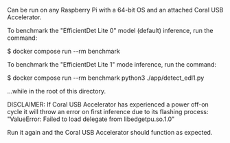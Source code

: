 Can be run on any Raspberry Pi with a 64-bit OS and an attached Coral USB Accelerator.

To benchmark the "EfficientDet Lite 0" model (default) inference, run the command:

$ docker compose run --rm benchmark


To benchmark the "EfficientDet Lite 1" mode inference, run the command:

$ docker compose run --rm benchmark python3 ./app/detect_edl1.py


...while in the root of this directory.

DISCLAIMER: If Coral USB Accelerator has experienced a power off-on cycle it will throw an error on first inference due to its flashing process:
"ValueError: Failed to load delegate from libedgetpu.so.1.0"

Run it again and the Coral USB Accelerator should function as expected.